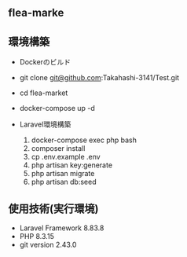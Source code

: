 ## flea-marke

## 環境構築
- Dockerのビルド
- git clone git@github.com:Takahashi-3141/Test.git
- cd flea-market
- docker-compose up -d

- Laravel環境構築
  1. docker-compose exec php bash
  2. composer install
  3. cp .env.example .env
  4. php artisan key:generate
  5. php artisan migrate
  6. php artisan db:seed
      

## 使用技術(実行環境)
- Laravel Framework 8.83.8
- PHP 8.3.15
- git version 2.43.0
